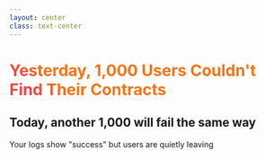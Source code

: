 ```yaml
---
layout: center
class: text-center
---
```


# Yesterday, 1,000 Users Couldn't Find Their Contracts

<v-click>

## Today, another 1,000 will fail the same way

<div class="text-xl text-gray-600 mt-8">
  Your logs show <span class="text-green-500 font-bold">"success"</span> but users are <span class="text-red-500 font-bold">quietly leaving</span>
</div>

</v-click>

<style>
h1 {
  background: linear-gradient(45deg, #ef4444 10%, #f97316 20%);
  background-size: 100%;
  -webkit-background-clip: text;
  -moz-background-clip: text;
  -webkit-text-fill-color: transparent;
  -moz-text-fill-color: transparent;
}
</style>

<!--
This slide opens with a concrete scenario that technical audiences will immediately recognize.

Key talking points:
- This is happening right now in production systems
- Traditional monitoring shows "200 OK" responses
- But users can't actually accomplish their goals
- Unlike traditional software that crashes loudly, LLM apps fail silently
- Users get frustrated and leave without telling you why
- Your error logs are clean but your user satisfaction is declining
- This is the core problem: silent degradation that's invisible to traditional monitoring
- Sets up the need for new approaches to understand what's really happening
-->
